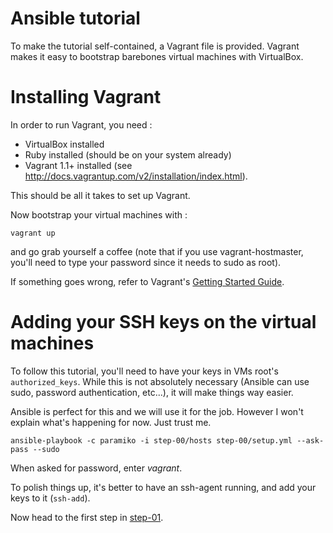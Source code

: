 Ansible tutorial
================

To make the tutorial self-contained, a Vagrant file is provided. Vagrant makes
it easy to bootstrap barebones virtual machines with VirtualBox.

# Installing Vagrant

In order to run Vagrant, you need :

- VirtualBox installed
- Ruby installed (should be on your system already)
- Vagrant 1.1+ installed (see
  http://docs.vagrantup.com/v2/installation/index.html).

This should be all it takes to set up Vagrant.

Now bootstrap your virtual machines with :

`vagrant up`

and go grab yourself a coffee (note that if you use vagrant-hostmaster, you'll need 
to type your password since it needs to sudo as root).

If something goes wrong, refer to Vagrant's [Getting Started
Guide](http://docs.vagrantup.com/v2/getting-started/index.html).

# Adding your SSH keys on the virtual machines

To follow this tutorial, you'll need to have your keys in VMs root's `authorized_keys`. 
While this is not absolutely necessary (Ansible can use sudo, password authentication, 
etc...), it will make things way easier.

Ansible is perfect for this and we will use it for the job. However I won't
explain what's happening for now. Just trust me.

    ansible-playbook -c paramiko -i step-00/hosts step-00/setup.yml --ask-pass --sudo

When asked for password, enter _vagrant_.

To polish things up, it's better to have an ssh-agent running, and add your keys 
to it (`ssh-add`).

Now head to the first step in [step-01](https://github.com/leucos/ansible-tuto/tree/master/step-01).

